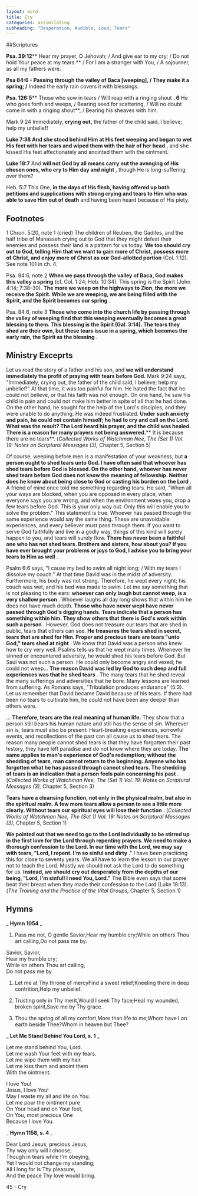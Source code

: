 ```yaml
---
layout: word
title: Cry
categories: assimilating
subheading: "Desperation, Audible, Loud, Tears"
---
```


##Scriptures

**Psa. 39:12**** Hear my prayer, O Jehovah; / And give ear to my cry; / Do not hold Your peace at my tears.** / For I am a stranger with You, / A sojourner, as all my fathers were.

**Psa 84:6 - Passing through the valley of Baca [weeping], / They make it a spring; /** Indeed the early rain covers it with blessings.

**Psa. 126:5**** Those who sow in tears / Will reap with a ringing shout **. 6** He who goes forth and weeps, / Bearing seed for scattering, / Will no doubt come in with a ringing shout**, / Bearing his sheaves with him.

Mark 9:24 Immediately, **crying out,** the father of the child said, I believe; help my unbelief!

**Luke 7:38 And she stood behind Him at His feet weeping and began to wet His feet with her tears and wiped them with the hair of her head** , and she kissed His feet affectionately and anointed them with the ointment.

**Luke 18:7** And **will not God by all means carry out the avenging of His chosen ones, who cry to Him day and night** , though He is long-suffering over them?

Heb. 5:7 This One, **in the days of His flesh, having offered up both petitions and supplications with strong crying and tears to Him who was able to save Him out of death** and having been heard because of His piety.

## Footnotes

1 Chron. 5:20, note 1 (cried) The children of Reuben, the Gadites, and the half tribe of Manasseh crying out to God that they might defeat their enemies and possess their land is a pattern for us today. **We too should cry out to God, telling Him that we want to gain more of Christ, possess more of Christ, and enjoy more of Christ as our God-allotted portion** (Col. 1:12). See note 101 in ch. 4.

Psa. 84:6, note 2 **When we pass through the valley of Baca, God makes this valley a spring** (cf. Col. 1:24; Heb. 10:34). This spring is the Spirit (John 4:14; 7:38-39). **The more we weep on the highways to Zion, the more we receive the Spirit. While we are weeping, we are being filled with the Spirit, and the Spirit becomes our spring** .

Psa. 84:6, note 3 **Those who come into the church life by passing through the valley of weeping find that this weeping eventually becomes a great blessing to them. This blessing is the Spirit (Gal. 3:14). The tears they shed are their own, but these tears issue in a spring, which becomes the early rain, the Spirit as the blessing** .

## Ministry Exceprts

Let us read the story of a father and his son, and **we will understand immediately the profit of praying with tears before God.** Mark 9:24 says, "Immediately, crying out, the father of the child said, I believe; help my unbelief!" At that time, it was too painful for him. He hated the fact that he could not believe, or that his faith was not enough. On one hand, he saw his child in pain and could not make him better in spite of all that he had done. On the other hand, he sought for the help of the Lord's disciples, and they were unable to do anything. He was indeed frustrated. **Under such anxiety and pain, he could not contain himself; he had to cry and call on the Lord. What was the result? The Lord heard his prayer, and the child was healed. There is a reason for many prayers not being answered.**** It is because there are no tears**. (_Collected Works of Watchman Nee, The (Set 1) Vol. 19: Notes on Scriptural Messages (3),_ Chapter 5, Section 5)

Of course, weeping before men is a manifestation of your weakness, but **a person ought to shed tears unto God. I have often said that whoever has shed tears before God is blessed. On the other hand, whoever has never shed tears before God does not know the meaning of fellowship. Neither does he know about being close to God or casting his burden on the Lord** . A friend of mine once told me something regarding tears. He said, "When all your ways are blocked, when you are opposed in every place, when everyone says you are wrong, and when the environment vexes you, drop a few tears before God. This is your only way out. Only this will enable you to solve the problem." This statement is true. Whoever has passed through the same experience would say the same thing. These are unavoidable experiences, and every believer must pass through them. If you want to serve God faithfully and live in a godly way, things of this kind will surely happen to you, and tears will surely flow. **There has never been a faithful one who has not shed tears. Brothers and sisters, how about you? If you have ever brought your problems or joys to God, I advise you to bring your tears to Him as well** .

Psalm 6:6 says, "I cause my bed to swim all night long; / With my tears I dissolve my couch." At that time David was in the midst of adversity. Furthermore, his body was not strong. Therefore, he wept every night; his couch was wet, and his bed was made to swim. Let me say something that is not pleasing to the ears: **whoever can only laugh but cannot weep, is a very shallow person** . Whoever laughs all day long shows that within him he does not have much depth. **Those who have never wept have never passed through God's digging hands. Tears indicate that a person has something within him. They show others that there is God's work within such a person** . However, God does not treasure our tears that are shed in public, tears that others can see. **He treasures the tears shed in secret, tears that are shed for Him. Proper and precious tears are tears "unto God," tears shed at night** . We know that David was a person who knew how to cry very well. Psalms tells us that he wept many times. Whenever he sinned or encountered adversity, he would shed his tears before God. But Saul was not such a person. He could only become angry and vexed; he could not weep… **The reason David was led by God to such deep and full experiences was that he shed tears** . The many tears that he shed reveal the many sufferings and adversities that he bore. Many lessons are learned from suffering. As Romans says, "Tribulation produces endurance" (5:3). Let us remember that David became David because of his tears. If there had been no tears to cultivate him, he could not have been any deeper than others were.

… **Therefore, tears are the real meaning of human life.** They show that a person still bears his human nature and still has the sense of sin. Wherever sin is, tears must also be present. Heart-breaking experiences, sorrowful events, and recollections of the past can all cause us to shed tears. The reason many people cannot shed tears is that they have forgotten their past history, they have left paradise and do not know where they are today. **The same applies to man's experience of God's redemption; without the shedding of tears, man cannot return to the beginning. Anyone who has forgotten what he has passed through cannot shed tears. The shedding of tears is an indication that a person feels pain concerning his past** . (_Collected Works of Watchman Nee, The (Set 1) Vol. 19: Notes on Scriptural Messages (3),_ Chapter 5, Section 3)

**Tears have a cleansing function, not only in the physical realm, but also in the spiritual realm. A few more tears allow a person to see a little more clearly. Without tears our spiritual eyes will lose their function** . (_Collected Works of Watchman Nee, The (Set 1) Vol. 19: Notes on Scriptural Messages (3),_ Chapter 5, Section 1)

**We pointed out that we need to go to the Lord individually to be stirred up in the first love for the Lord through repenting prayers. We need to make a thorough confession to the Lord. In our time with the Lord, we may say with tears, "Lord, I repent. I'm so sinful and dirty** ." I have been practicing this for close to seventy years. We all have to learn the lesson in our prayer not to teach the Lord. Mostly we should not ask the Lord to do something for us. **Instead, we should cry out desperately from the depths of our being, "Lord, I'm sinful! I need You, Lord."** The Bible even says that some beat their breast when they made their confession to the Lord (Luke 18:13). (_The Training and the Practice of the Vital Groups,_ Chapter 5, Section 1)

## Hymns

_ **Hymn 1054** _

1. Pass me not, O gentle Savior,Hear my humble cry;While on others Thou art calling,Do not pass me by.

Savior, Savior,  
Hear my humble cry;  
While on others Thou art calling,  
Do not pass me by.

1. Let me at Thy throne of mercyFind a sweet relief;Kneeling there in deep contrition,Help my unbelief.

1. Trusting only in Thy merit,Would I seek Thy face;Heal my wounded, broken spirit,Save me by Thy grace.

1. Thou the spring of all my comfort,More than life to me;Whom have I on earth beside Thee?Whom in heaven but Thee?

_ **Let Me Stand Behind You Lord, s. 1** _

Let me stand behind You, Lord.  
Let me wash Your feet with my tears.  
Let me wipe them with my hair.  
Let me kiss them and anoint them  
With the ointment.

I love You!  
Jesus, I love You!  
May I waste my all and life on You.  
Let me pour the ointment pure  
On Your head and on Your feet,  
On You, most precious One  
Because I love You.

_ **Hymn 1158, s. 4** _

Dear Lord Jesus, precious Jesus,  
Thy way only will I choose;  
Though in tears while I'm obeying,  
Yet I would not change my standing;  
All I long for is Thy pleasure,  
And the peace Thy love would bring.

45 - Cry
